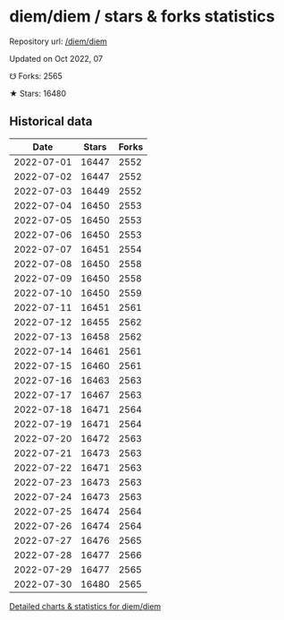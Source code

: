 # diem/diem / stars & forks statistics

Repository url: [/diem/diem](https://github.com/diem/diem)

Updated on Oct 2022, 07

☋ Forks: 2565

★ Stars: 16480

## Historical data
| Date | Stars | Forks |
|------|-------|-------|
| 2022-07-01 | 16447 | 2552 | 
| 2022-07-02 | 16447 | 2552 | 
| 2022-07-03 | 16449 | 2552 | 
| 2022-07-04 | 16450 | 2553 | 
| 2022-07-05 | 16450 | 2553 | 
| 2022-07-06 | 16450 | 2553 | 
| 2022-07-07 | 16451 | 2554 | 
| 2022-07-08 | 16450 | 2558 | 
| 2022-07-09 | 16450 | 2558 | 
| 2022-07-10 | 16450 | 2559 | 
| 2022-07-11 | 16451 | 2561 | 
| 2022-07-12 | 16455 | 2562 | 
| 2022-07-13 | 16458 | 2562 | 
| 2022-07-14 | 16461 | 2561 | 
| 2022-07-15 | 16460 | 2561 | 
| 2022-07-16 | 16463 | 2563 | 
| 2022-07-17 | 16467 | 2563 | 
| 2022-07-18 | 16471 | 2564 | 
| 2022-07-19 | 16471 | 2564 | 
| 2022-07-20 | 16472 | 2563 | 
| 2022-07-21 | 16473 | 2563 | 
| 2022-07-22 | 16471 | 2563 | 
| 2022-07-23 | 16473 | 2563 | 
| 2022-07-24 | 16473 | 2563 | 
| 2022-07-25 | 16474 | 2564 | 
| 2022-07-26 | 16474 | 2564 | 
| 2022-07-27 | 16476 | 2565 | 
| 2022-07-28 | 16477 | 2566 | 
| 2022-07-29 | 16477 | 2565 | 
| 2022-07-30 | 16480 | 2565 | 


[Detailed charts & statistics for diem/diem](https://reviewgithub.com/rep/diem/diem)
